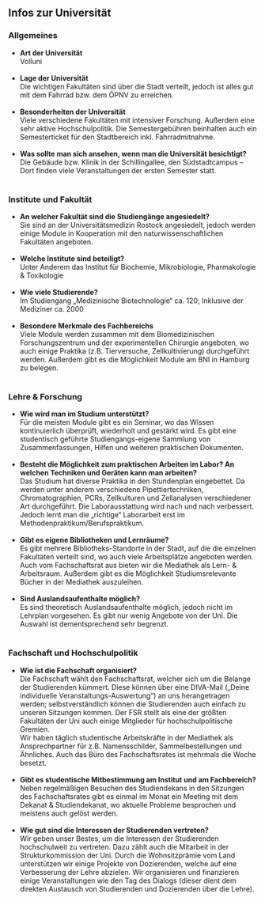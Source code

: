 ## Infos zur Universität
### Allgemeines
- **Art der Universität** <br>
Volluni <br><br> 
- **Lage der Universität** <br>
Die wichtigen Fakultäten sind über die Stadt verteilt, jedoch ist alles gut mit dem Fahrrad bzw. dem ÖPNV zu erreichen. <br><br>
- **Besonderheiten der Universität** <br>
Viele verschiedene Fakultäten mit intensiver Forschung. Außerdem eine sehr aktive Hochschulpolitik. Die Semestergebühren beinhalten auch ein Semesterticket für den Stadtbereich inkl. Fahrradmitnahme.<br><br>
- **Was sollte man sich ansehen, wenn man die Universität besichtigt?** <br>
Die Gebäude bzw. Klinik in der Schillingallee, den Südstadtcampus – Dort finden viele Veranstaltungen der ersten Semester statt.<br><br>

### Institute und Fakultät
- **An welcher Fakultät sind die Studiengänge angesiedelt?** <br>
Sie sind an der Universitätsmedizin Rostock angesiedelt, jedoch werden einige Module in Kooperation mit den naturwissenschaftlichen Fakultäten angeboten. <br><br> 
- **Welche Institute sind beteiligt?** <br>
Unter Anderem das Institut für Biochemie, Mikrobiologie, Pharmakologie & Toxikologie<br><br>
- **Wie viele Studierende?** <br>
Im Studiengang „Medizinische Biotechnologie“ ca. 120; Inklusive der Mediziner ca. 2000 <br><br>
- **Besondere Merkmale des Fachbereichs** <br>
Viele Module werden zusammen mit dem Biomedizinischen Forschungszentrum und der experimentellen Chirurgie angeboten, wo auch einige Praktika (z.B. Tierversuche, Zellkultivierung) durchgeführt werden. Außerdem gibt es die Möglichkeit Module am BNI in Hamburg zu belegen.<br><br>


### Lehre & Forschung
- **Wie wird man im Studium unterstützt?** <br>
Für die meisten Module gibt es ein Seminar, wo das Wissen kontinuierlich überprüft, wiederholt und gestärkt wird. Es gibt eine studentisch geführte Studiengangs-eigene Sammlung von Zusammenfassungen, Hilfen und weiteren praktischen Dokumenten. <br><br>
- **Besteht die Möglichkeit zum praktischen Arbeiten im Labor? An welchen Techniken und Geräten kann man arbeiten?** <br>
Das Studium hat diverse Praktika in den Stundenplan eingebettet. Da werden unter anderem verschiedene Pipettiertechniken, Chromatographien, PCRs, Zellkulturen und Zellanalysen verschiedener Art durchgeführt. Die Laborausstattung wird nach und nach verbessert. Jedoch lernt man die „richtige“ Laborarbeit erst im Methodenpraktikum/Berufspraktikum. <br><br>
- **Gibt es eigene Bibliotheken und Lernräume?** <br>
Es gibt mehrere Bibliotheks-Standorte in der Stadt, auf die die einzelnen Fakultäten verteilt sind, wo auch viele Arbeitsplätze angeboten werden. Auch vom Fachschaftsrat aus bieten wir die Mediathek als Lern- & Arbeitsraum. Außerdem gibt es die Möglichkeit Studiumsrelevante Bücher in der Mediathek auszuleihen.<br><br>
- **Sind Auslandsaufenthalte möglich?** <br>
Es sind theoretisch Auslandsaufenthalte möglich, jedoch nicht im Lehrplan vorgesehen. Es gibt nur wenig Angebote von der Uni. Die Auswahl ist dementsprechend sehr begrenzt.<br><br>


### Fachschaft und Hochschulpolitik
- **Wie ist die Fachschaft organisiert?** <br>
Die Fachschaft wählt den Fachschaftsrat, welcher sich um die Belange der Studierenden kümmert. Diese können über eine DIVA-Mail („Deine individuelle Veranstaltungs-Auswertung“) an uns herangetragen werden; selbstverständlich können die Studierenden auch einfach zu unseren Sitzungen kommen. Der FSR stellt als eine der größten Fakultäten der Uni auch einige Mitglieder für hochschulpolitische Gremien.<br> 
Wir haben täglich studentische Arbeitskräfte in der Mediathek als Ansprechpartner für z.B. Namensschilder, Sammelbestellungen und Ähnliches. Auch das Büro des Fachschaftsrates ist mehrmals die Woche besetzt.<br><br>
- **Gibt es studentische Mitbestimmung am Institut und am Fachbereich?** <br>
Neben regelmäßigen Besuchen des Studiendekans in den Sitzungen des Fachschaftsrates gibt es einmal im Monat ein Meeting mit dem Dekanat & Studiendekanat, wo aktuelle Probleme besprochen und meistens auch gelöst werden. <br><br>
- **Wie gut sind die Interessen der Studierenden vertreten?** <br>
Wir geben unser Bestes, um die Interessen der Studierenden hochschulweit zu   vertreten. Dazu zählt auch die Mitarbeit in der Strukturkommission der Uni. Durch die Wohnsitzprämie vom Land unterstützen wir einige Projekte von Dozierenden, welche auf eine Verbesserung der Lehre abzielen. Wir organisieren und finanzieren einige Veranstaltungen wie den Tag des Dialogs (dieser dient dem direkten Austausch von Studierenden und Dozierenden über die Lehre).<br><br>
